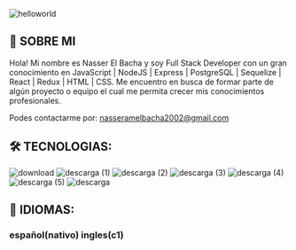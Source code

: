 ![helloworld](https://user-images.githubusercontent.com/83794510/142270124-901b704b-94a6-40a9-b80b-def9827d11fa.png)

## 🚀 SOBRE MI

Hola! Mi nombre es Nasser El Bacha y soy Full Stack Developer con un gran conocimiento en JavaScript | NodeJS | Express | PostgreSQL | Sequelize | React | Redux | HTML | CSS. Me encuentro en busca de formar parte de algún proyecto o equipo el cual me permita crecer mis conocimientos profesionales.


Podes contactarme por: nasseramelbacha2002@gmail.com


## 🛠 TECNOLOGIAS:


![download](https://user-images.githubusercontent.com/83794510/142272132-00b52f4b-fffd-44b2-9233-6c959a033fe7.png) ![descarga (1)](https://user-images.githubusercontent.com/83794510/142272162-fd8a05ab-8e5b-435e-aec2-463f2848f5a0.png) ![descarga (2)](https://user-images.githubusercontent.com/83794510/142272166-610ad7ee-3294-46dc-8faa-b8a150be8a23.png) ![descarga (3)](https://user-images.githubusercontent.com/83794510/142272169-3a918a00-686e-4a38-9259-074eab3bce28.png) ![descarga (4)](https://user-images.githubusercontent.com/83794510/142272172-01633aec-4eca-47a4-b8fa-96dba4a4ec5b.png) ![descarga (5)](https://user-images.githubusercontent.com/83794510/142272174-9d9f3d9c-1b76-431e-b281-9832f13dc57d.png) ![descarga](https://user-images.githubusercontent.com/83794510/142272175-a71d933f-68ba-4603-99d0-f8bfcddce10d.png)


## 🧠 IDIOMAS:


### español(nativo) ingles(c1)
